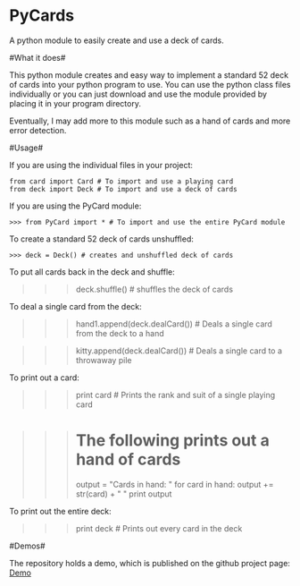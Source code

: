 PyCards
=====

A python module to easily create and use a deck of cards.

#What it does#

This python module creates and easy way to implement a standard 52 deck of cards into your python program to use. You can use the python class files individually or you can just download and use the module provided by placing it in your program directory.

Eventually, I may add more to this module such as a hand of cards and more error detection.

#Usage#

If you are using the individual files in your project:  
  
	from card import Card # To import and use a playing card
	from deck import Deck # To import and use a deck of cards

If you are using the PyCard module:

	>>> from PyCard import * # To import and use the entire PyCard module

To create a standard 52 deck of cards unshuffled:

	>>> deck = Deck() # creates and unshuffled deck of cards
	
To put all cards back in the deck and shuffle:
  
  >>> deck.shuffle() # shuffles the deck of cards
  
To deal a single card from the deck:

  >>> hand1.append(deck.dealCard()) # Deals a single card from the deck to a hand
  
  >>> kitty.append(deck.dealCard()) # Deals a single card to a throwaway pile
  
To print out a card:

  >>> print card # Prints the rank and suit of a single playing card
  
  >>> # The following prints out a hand of cards
  >>> output = "Cards in hand: "
  >>> for card in hand:
  >>>   output += str(card) + " "
  >>> print output

To print out the entire deck:

  >>> print deck # Prints out every card in the deck
	
#Demos#

The repository holds a demo, which is published on the github project page:
[Demo](https://github.com/Chippers255/EuchrePy)
